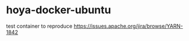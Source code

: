 hoya-docker-ubuntu
==================

test container to reproduce https://issues.apache.org/jira/browse/YARN-1842
